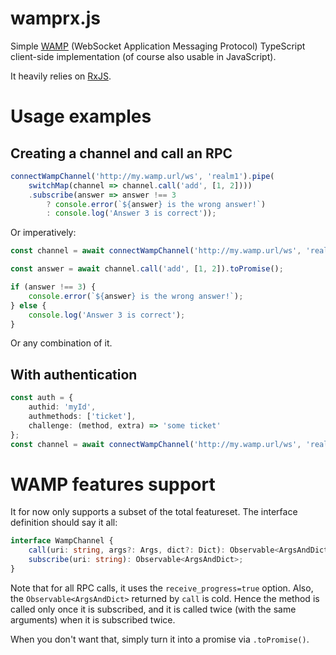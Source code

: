 # wamprx.js

Simple [WAMP](https://wamp-proto.org) (WebSocket Application Messaging Protocol) TypeScript client-side implementation (of course also usable in JavaScript).

It heavily relies on [RxJS](https://www.learnrxjs.io/).

# Usage examples

## Creating a channel and call an RPC

```typescript
connectWampChannel('http://my.wamp.url/ws', 'realm1').pipe(
    switchMap(channel => channel.call('add', [1, 2])))
    .subscribe(answer => answer !== 3
        ? console.error(`${answer} is the wrong answer!`)
        : console.log('Answer 3 is correct'));
```

Or imperatively:

```typescript
const channel = await connectWampChannel('http://my.wamp.url/ws', 'realm1').toPromise();

const answer = await channel.call('add', [1, 2]).toPromise();

if (answer !== 3) {
    console.error(`${answer} is the wrong answer!`);
} else {
    console.log('Answer 3 is correct');
}
```

Or any combination of it.

## With authentication

```typescript
const auth = {
    authid: 'myId',
    authmethods: ['ticket'],
    challenge: (method, extra) => 'some ticket'
};
const channel = await connectWampChannel('http://my.wamp.url/ws', 'realm1', auth).toPromise();
```


# WAMP features support

It for now only supports a subset of the total featureset. The interface definition should say it all:

```typescript
interface WampChannel {
    call(uri: string, args?: Args, dict?: Dict): Observable<ArgsAndDict>;
    subscribe(uri: string): Observable<ArgsAndDict>;
}
```

Note that for all RPC calls, it uses the `receive_progress=true` option. Also, the `Observable<ArgsAndDict>` returned by `call` is cold. Hence the method is called only once it is subscribed, and it is called twice (with the same arguments) when it is subscribed twice.

When you don't want that, simply turn it into a promise via `.toPromise()`.
